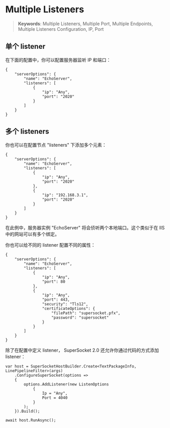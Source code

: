# Multiple Listeners

> __Keywords__: Multiple Listeners, Multiple Port, Multiple Endpoints, Multiple Listeners Configuration, IP, Port

## 单个 listener
在下面的配置中，你可以配置服务器监听 IP 和端口：

    {
        "serverOptions": {
            "name": "EchoServer",
            "listeners": [
                {
                    "ip": "Any",
                    "port": "2020"
                }
            ]
        }
    }

## 多个 listeners
你也可以在配置节点 "listeners" 下添加多个元素：

    {
        "serverOptions": {
            "name": "EchoServer",
            "listeners": [
                {
                    "ip": "Any",
                    "port": "2020"
                },
                {
                    "ip": "192.168.3.1",
                    "port": "2020"
                }
            ]
        }
    }

在此例中，服务器实例 "EchoServer" 将会侦听两个本地端口。这个类似于在 IIS 中的网站可以有多个绑定。

你也可以给不同的 listener 配置不同的属性：

    {
        "serverOptions": {
            "name": "EchoServer",
            "listeners": [
                {
                    "ip": "Any",
                    "port": 80
                },
                {
                    "ip": "Any",
                    "port": 443,
                    "security": "Tls12",
                    "certificateOptions": {
                        "filePath": "supersocket.pfx",
                        "password": "supersocket"
                    }
                }
            ]
        }
    }


除了在配置中定义 listener， SuperSocket 2.0 还允许你通过代码的方式添加 listener：

    var host = SuperSocketHostBuilder.Create<TextPackageInfo, LinePipelineFilter>(args)
        .ConfigureSuperSocket(options =>
        {
            options.AddListener(new ListenOptions
                {
                    Ip = "Any",
                    Port = 4040
                }
            );
        }).Build();

    await host.RunAsync();